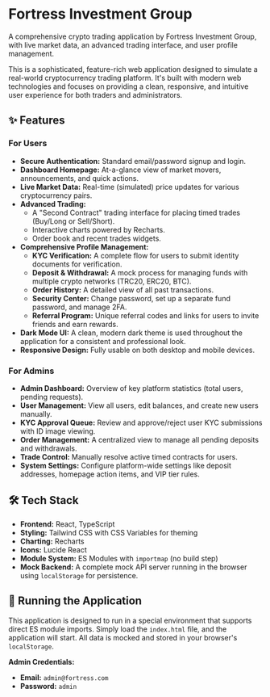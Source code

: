 # Fortress Investment Group

A comprehensive crypto trading application by Fortress Investment Group, with live market data, an advanced trading interface, and user profile management.

This is a sophisticated, feature-rich web application designed to simulate a real-world cryptocurrency trading platform. It's built with modern web technologies and focuses on providing a clean, responsive, and intuitive user experience for both traders and administrators.

## ✨ Features

### For Users
- **Secure Authentication:** Standard email/password signup and login.
- **Dashboard Homepage:** At-a-glance view of market movers, announcements, and quick actions.
- **Live Market Data:** Real-time (simulated) price updates for various cryptocurrency pairs.
- **Advanced Trading:** 
    - A "Second Contract" trading interface for placing timed trades (Buy/Long or Sell/Short).
    - Interactive charts powered by Recharts.
    - Order book and recent trades widgets.
- **Comprehensive Profile Management:**
    - **KYC Verification:** A complete flow for users to submit identity documents for verification.
    - **Deposit & Withdrawal:** A mock process for managing funds with multiple crypto networks (TRC20, ERC20, BTC).
    - **Order History:** A detailed view of all past transactions.
    - **Security Center:** Change password, set up a separate fund password, and manage 2FA.
    - **Referral Program:** Unique referral codes and links for users to invite friends and earn rewards.
- **Dark Mode UI:** A clean, modern dark theme is used throughout the application for a consistent and professional look.
- **Responsive Design:** Fully usable on both desktop and mobile devices.

### For Admins
- **Admin Dashboard:** Overview of key platform statistics (total users, pending requests).
- **User Management:** View all users, edit balances, and create new users manually.
- **KYC Approval Queue:** Review and approve/reject user KYC submissions with ID image viewing.
- **Order Management:** A centralized view to manage all pending deposits and withdrawals.
- **Trade Control:** Manually resolve active timed contracts for users.
- **System Settings:** Configure platform-wide settings like deposit addresses, homepage action items, and VIP tier rules.

## 🛠️ Tech Stack

- **Frontend:** React, TypeScript
- **Styling:** Tailwind CSS with CSS Variables for theming
- **Charting:** Recharts
- **Icons:** Lucide React
- **Module System:** ES Modules with `importmap` (no build step)
- **Mock Backend:** A complete mock API server running in the browser using `localStorage` for persistence.

## 🚀 Running the Application

This application is designed to run in a special environment that supports direct ES module imports. Simply load the `index.html` file, and the application will start. All data is mocked and stored in your browser's `localStorage`.

**Admin Credentials:**
- **Email:** `admin@fortress.com`
- **Password:** `admin`